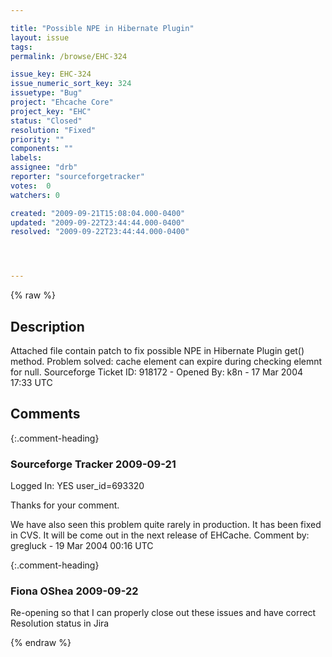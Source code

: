 ```yaml
---

title: "Possible NPE in Hibernate Plugin"
layout: issue
tags: 
permalink: /browse/EHC-324

issue_key: EHC-324
issue_numeric_sort_key: 324
issuetype: "Bug"
project: "Ehcache Core"
project_key: "EHC"
status: "Closed"
resolution: "Fixed"
priority: ""
components: ""
labels: 
assignee: "drb"
reporter: "sourceforgetracker"
votes:  0
watchers: 0

created: "2009-09-21T15:08:04.000-0400"
updated: "2009-09-22T23:44:44.000-0400"
resolved: "2009-09-22T23:44:44.000-0400"




---
```


{% raw %}

## Description

<div markdown="1" class="description">

Attached file contain patch to fix possible NPE in
Hibernate Plugin get() method.
Problem solved: cache element can expire during
checking elemnt for null.
Sourceforge Ticket ID: 918172 - Opened By: k8n - 17 Mar 2004 17:33 UTC

</div>

## Comments


{:.comment-heading}
### **Sourceforge Tracker** <span class="date">2009-09-21</span>

<div markdown="1" class="comment">

Logged In: YES 
user\_id=693320

Thanks for your comment.

We have also seen this problem quite rarely in production. 
It has been fixed in CVS. It will be come out in the next
release of EHCache.
Comment by: gregluck - 19 Mar 2004 00:16 UTC

</div>


{:.comment-heading}
### **Fiona OShea** <span class="date">2009-09-22</span>

<div markdown="1" class="comment">

Re-opening so that I can properly close out these issues and have correct Resolution status in Jira

</div>



{% endraw %}
